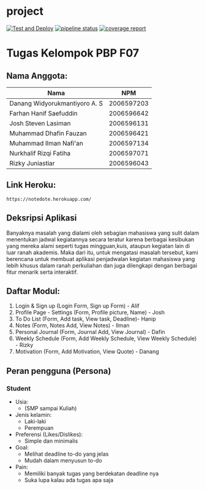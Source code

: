 # project

[![Test and Deploy][actions-badge]][commits-gh] [![pipeline status][pipeline-badge]][commits-gl] [![coverage report][coverage-badge]][commits-gl]

# Tugas Kelompok PBP F07

## Nama Anggota:
|Nama                           | NPM       |
|-------------------------------|-----------|
|Danang Widyorukmantiyoro A. S  |2006597203 |
|Farhan Hanif Saefuddin         |2006596642 |
|Josh Steven Lasiman            |2006596131 |
|Muhammad Dhafin Fauzan         |2006596421 |
|Muhammad Ilman Nafi'an         |2006597134 |
|Nurkhalif Rizqi Fatiha         |2006597071 |
|Rizky Juniastiar               |2006596043 |


## Link Heroku:
```
https://notedote.herokuapp.com/
```

## Deksripsi Aplikasi
Banyaknya masalah yang dialami oleh sebagian mahasiswa yang sulit dalam menentukan jadwal kegiatannya secara teratur karena berbagai kesibukan yang mereka alami seperti tugas mingguan,kuis, ataupun kegiatan lain di luar ranah akademis. Maka dari itu, untuk mengatasi masalah tersebut, kami berencana untuk membuat aplikasi penjadwalan kegiatan mahasiswa yang lebih khusus dalam ranah perkuliahan dan juga dilengkapi dengan berbagai fitur menarik serta interaktif.


## Daftar Modul:
1. Login & Sign up (Login Form, Sign up Form) - Alif
2. Profile Page - Settings (Form, Profile picture, Name) - Josh
3. To Do List  (Form, Add task, View task, Deadline)- Hanip
4. Notes (Form, Notes Add, View Notes) - Ilman
5. Personal Journal (Form, Journal Add, View Journal) - Dafin
6. Weekly Schedule (Form, Add Weekly Schedule, View Weekly Schedule) - Rizky
7. Motivation (Form, Add Motivation, View Quote) - Danang

## Peran pengguna (Persona)

### Student 
- Usia: 
    - (SMP sampai Kuliah)
- Jenis kelamin: 
    - Laki-laki 
    - Perempuan
- Preferensi (Likes/Dislikes):
    - Simple dan minimalis
- Goal: 
    - Melihat deadline to-do yang jelas
    - Mudah dalam menyusun to-do
- Pain:
    - Memiliki banyak tugas yang berdekatan deadline nya
    - Suka lupa kalau ada tugas apa saja

[actions-badge]: https://github.com/laymonage/django-template-heroku/workflows/Test%20and%20Deploy/badge.svg
[commits-gh]: https://gitlab.com/farhan.hanif/projek-f07/-/commits/master
[pipeline-badge]: https://gitlab.com/farhan.hanif/projek-f07/badges/master/pipeline.svg
[coverage-badge]: https://gitlab.com/farhan.hanif/projek-f07/badges/master/coverage.svg
[commits-gl]: https://gitlab.com/farhan.hanif/projek-f07/pipelines
